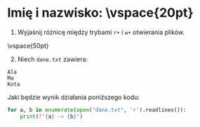 # Imię i nazwisko:  \vspace{20pt}

1. Wyjaśnij różnicę między trybami `r+` i `w+` otwierania plików.

\vspace{50pt}

2. Niech `dane.txt` zawiera:

```
Ala
Ma
Kota
```

Jaki będzie wynik działania poniższego kodu:

```py
for a, b in enumerate(open("dane.txt", 'r').readlines()):
    print(f"{a} -> {b}")
```